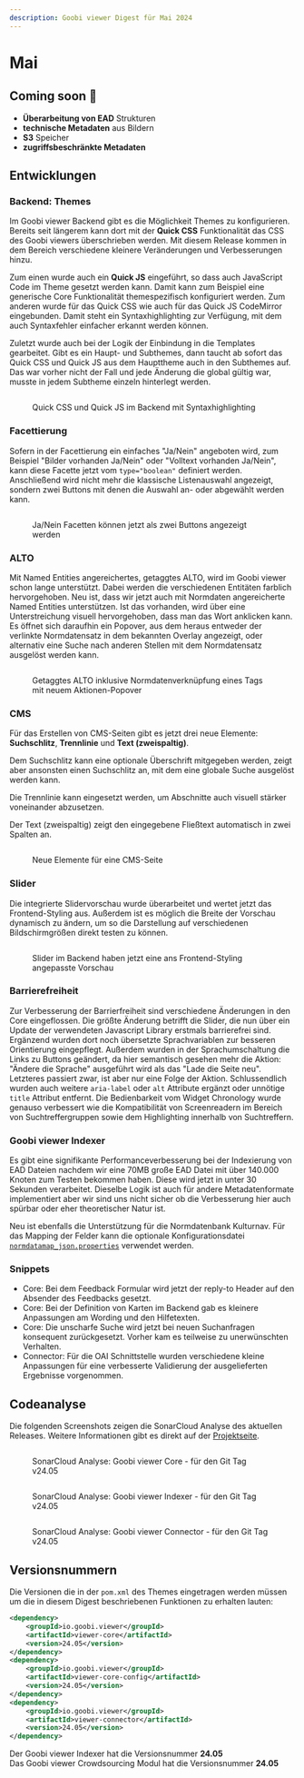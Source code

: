```yaml
---
description: Goobi viewer Digest für Mai 2024
---
```


# Mai

## Coming soon :rocket:

* **Überarbeitung von EAD** Strukturen
* **technische Metadaten** aus Bildern
* **S3** Speicher
* **zugriffsbeschränkte Metadaten**

## Entwicklungen

### Backend: Themes

Im Goobi viewer Backend gibt es die Möglichkeit Themes zu konfigurieren. Bereits seit längerem kann dort mit der **Quick CSS** Funktionalität das CSS des Goobi viewers überschrieben werden. Mit diesem Release kommen in dem Bereich verschiedene kleinere Veränderungen und Verbesserungen hinzu.

Zum einen wurde auch ein **Quick JS** eingeführt, so dass auch JavaScript Code im Theme gesetzt werden kann. Damit kann zum Beispiel eine generische Core Funktionalität themespezifisch konfiguriert werden. Zum anderen wurde für das Quick CSS wie auch für das Quick JS CodeMirror eingebunden. Damit steht ein Syntaxhighlighting zur Verfügung, mit dem auch Syntaxfehler einfacher erkannt werden können.

Zuletzt wurde auch bei der Logik der Einbindung in die Templates gearbeitet. Gibt es ein Haupt- und Subthemes, dann taucht ab sofort das Quick CSS und Quick JS aus dem Haupttheme auch in den Subthemes auf. Das war vorher nicht der Fall und jede Änderung die global gültig war, musste in jedem Subtheme einzeln hinterlegt werden.

<figure><img src="../.gitbook/assets/24.05_DE_codemirror-backend.png" alt=""><figcaption><p>Quick CSS und Quick JS im Backend mit Syntaxhighlighting</p></figcaption></figure>

### Facettierung

Sofern in der Facettierung ein einfaches "Ja/Nein" angeboten wird, zum Beispiel "Bilder vorhanden Ja/Nein" oder "Volltext vorhanden Ja/Nein", kann diese Facette jetzt vom `type="boolean"` definiert werden. Anschließend wird nicht mehr die klassische Listenauswahl angezeigt, sondern zwei Buttons mit denen die Auswahl an- oder abgewählt werden kann.

<figure><img src="../.gitbook/assets/24.05_DE_boolean-facet.png" alt=""><figcaption><p>Ja/Nein Facetten können jetzt als zwei Buttons angezeigt werden</p></figcaption></figure>

### ALTO

Mit Named Entities angereichertes, getaggtes ALTO, wird im Goobi viewer schon lange unterstützt. Dabei werden die verschiedenen Entitäten farblich hervorgehoben. Neu ist, dass wir jetzt auch mit Normdaten angereicherte Named Entities unterstützen. Ist das vorhanden, wird über eine Unterstreichung visuell hervorgehoben, dass man das Wort anklicken kann. Es öffnet sich daraufhin ein Popover, aus dem heraus entweder der verlinkte Normdatensatz in dem bekannten Overlay angezeigt, oder alternativ eine Suche nach anderen Stellen mit dem Normdatensatz ausgelöst werden kann.

<figure><img src="../.gitbook/assets/24.05_DE_tagged-alto.png" alt=""><figcaption><p>Getaggtes ALTO inklusive Normdatenverknüpfung eines Tags mit neuem Aktionen-Popover</p></figcaption></figure>

### CMS

Für das Erstellen von CMS-Seiten gibt es jetzt drei neue Elemente: **Suchschlitz**, **Trennlinie** und **Text (zweispaltig)**.

Dem Suchschlitz kann eine optionale Überschrift mitgegeben werden, zeigt aber ansonsten einen Suchschlitz an, mit dem eine globale Suche ausgelöst werden kann.

Die Trennlinie kann eingesetzt werden, um Abschnitte auch visuell stärker voneinander abzusetzen.

Der Text (zweispaltig) zeigt den eingegebene Fließtext automatisch in zwei Spalten an.

<figure><img src="../.gitbook/assets/24.05_DE_cms-elements.png" alt=""><figcaption><p>Neue Elemente für eine CMS-Seite</p></figcaption></figure>

### Slider

Die integrierte Slidervorschau wurde überarbeitet und wertet jetzt das Frontend-Styling aus. Außerdem ist es möglich die Breite der Vorschau dynamisch zu ändern, um so die Darstellung auf verschiedenen Bildschirmgrößen direkt testen zu können.

<figure><img src="../.gitbook/assets/24.05_DE_slider-preview.png" alt=""><figcaption><p>Slider im Backend haben jetzt eine ans Frontend-Styling angepasste Vorschau</p></figcaption></figure>

### Barrierefreiheit

Zur Verbesserung der Barrierfreiheit sind verschiedene Änderungen in den Core eingeflossen. Die größte Änderung betrifft die Slider, die nun über ein Update der verwendeten Javascript Library erstmals barrierefrei sind. Ergänzend wurden dort noch übersetzte Sprachvariablen zur besseren Orientierung eingepflegt. Außerdem wurden in der Sprachumschaltung die Links zu Buttons geändert, da hier semantisch gesehen mehr die Aktion: "Ändere die Sprache" ausgeführt wird als das "Lade die Seite neu". Letzteres passiert zwar, ist aber nur eine Folge der Aktion. Schlussendlich wurden auch weitere `aria-label` oder `alt` Attribute ergänzt oder unnötige `title` Attribut entfernt. Die Bedienbarkeit vom Widget Chronology wurde genauso verbessert wie die Kompatibilität von Screenreadern im Bereich von Suchtreffergruppen sowie dem Highlighting innerhalb von Suchtreffern.

### Goobi viewer Indexer

Es gibt eine signifikante Performanceverbesserung bei der Indexierung von EAD Dateien nachdem wir eine 70MB große EAD Datei mit über 140.000 Knoten zum Testen bekommen haben. Diese wird jetzt in unter 30 Sekunden verarbeitet. Dieselbe Logik ist auch für andere Metadatenformate implementiert aber wir sind uns nicht sicher ob die Verbesserung hier auch spürbar oder eher theoretischer Natur ist.

Neu ist ebenfalls die Unterstützung für die Normdatenbank Kulturnav. Für das Mapping der Felder kann die optionale Konfigurationsdatei [`normdatamap_json.properties`](https://github.com/intranda/goobi-viewer-core-config/blob/develop/goobi-viewer-core-config/src/main/resources/install/normdatamap\_json.properties) verwendet werden.

### Snippets

* Core: Bei dem Feedback Formular wird jetzt der reply-to Header auf den Absender des Feedbacks gesetzt.
* Core: Bei der Definition von Karten im Backend gab es kleinere Anpassungen am Wording und den Hilfetexten.
* Core: Die unscharfe Suche wird jetzt bei neuen Suchanfragen konsequent zurückgesetzt. Vorher kam es teilweise zu unerwünschten Verhalten.
* Connector: Für die OAI Schnittstelle wurden verschiedene kleine Anpassungen für eine verbesserte Validierung der ausgelieferten Ergebnisse vorgenommen.

## Codeanalyse

Die folgenden Screenshots zeigen die SonarCloud Analyse des aktuellen Releases. Weitere Informationen gibt es direkt auf der [Projektseite](https://sonarcloud.io/organizations/intranda/projects).

<figure><img src="../.gitbook/assets/24.05_sonar-core.png" alt=""><figcaption><p>SonarCloud Analyse: Goobi viewer Core - für den Git Tag v24.05</p></figcaption></figure>

<figure><img src="../.gitbook/assets/24.05_sonar-indexer.png" alt=""><figcaption><p>SonarCloud Analyse: Goobi viewer Indexer - für den Git Tag v24.05</p></figcaption></figure>

<figure><img src="../.gitbook/assets/24.05_sonar-connector.png" alt=""><figcaption><p>SonarCloud Analyse: Goobi viewer Connector - für den Git Tag v24.05</p></figcaption></figure>

## Versionsnummern

Die Versionen die in der `pom.xml` des Themes eingetragen werden müssen um die in diesem Digest beschriebenen Funktionen zu erhalten lauten:

```xml
<dependency>
    <groupId>io.goobi.viewer</groupId>
    <artifactId>viewer-core</artifactId>
    <version>24.05</version>
</dependency>
<dependency>
    <groupId>io.goobi.viewer</groupId>
    <artifactId>viewer-core-config</artifactId>
    <version>24.05</version>
</dependency>
<dependency>
    <groupId>io.goobi.viewer</groupId>
    <artifactId>viewer-connector</artifactId>
    <version>24.05</version>
</dependency>
```

Der Goobi viewer Indexer hat die Versionsnummer **24.05**\
Das Goobi viewer Crowdsourcing Modul hat die Versionsnummer **24.05**
